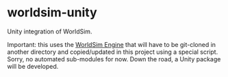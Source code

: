 # worldsim-unity

Unity integration of WorldSim.

Important: this uses the [WorldSim Engine](https://github.com/YannZeRookie/worldsim-engine) that will have to be git-cloned in another directory and copied/updated in this project using a special script. Sorry, no automated sub-modules for now. Down the road, a Unity package will be developed.
